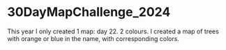 # 30DayMapChallenge_2024

This year I only created 1 map: day 22. 2 colours. I created a map of trees with orange or blue in the name, with corresponding colors.